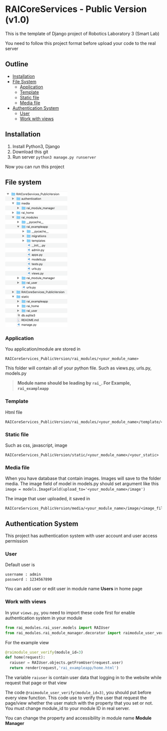 # RAICoreServices - Public Version (v1.0)

This is the template of Django project of Robotics Laboratory 3 (Smart Lab)

You need to follow this project format before upload your code to the real server

## Outline
- [Installation](#installation)
- [File System](#file-system)
  - [Application](#application)
  - [Template](#template)
  - [Static file](#static-file)
  - [Media file](#media-file)
- [Authentication System](#authentication-system)
  - [User](#user)
  - [Work with views](#work-with-views)


## Installation

1. Install Python3, Django
2. Download this git
3. Run server `python3 manage.py runserver `

Now you can run this project

## File system

<img src="https://github.com/earthsaharat/RAICoreServices_PublicVersion/blob/master/git_supportfile/file_structure_full.png" width="200"/>

### Application
You application/module are stored in 

```
RAICoreServices_PublicVersion/rai_modules/<your_module_name>
```
This folder will contain all of your python file. Such as views.py, urls.py, models.py

> **Module name should be leading by `rai_`. For Example, `rai_exampleapp`**

### Template

Html file

```
RAICoreServices_PublicVersion/rai_modules/<your_module_name>/template/<your_html_file>.html
```

### Static file

Such as css, javascript, image

```
RAICoreServices_PublicVersion/static/<your_module_name>/<your_static>
```

### Media file

When you have database that contain images. Images will save to the folder media. The image field of model in models.py should set argument like this `image = models.ImageField(upload_to='<your_module_name>/image')`

The image that user uploaded, it saved in

```
RAICoreServices_PublicVersion/media/<your_module_name>/image/<image_file>
```

## Authentication System

This project has authentication system with user account and user access permission

### User

Default user is
```
username : admin
password : 1234567890
```

You can add user or edit user in module name **Users** in home page

### Work with views

In your `views.py`, you need to import these code first for enable authentication system in your module
``` python
from rai_modules.rai_user.models import RAIUser
from rai_modules.rai_module_manager.decorator import raimodule_user_verify
```

For the example view

``` python
@raimodule_user_verify(module_id=3)
def home(request):
  raiuser = RAIUser.objects.getFromUser(request.user)
  return render(request,'rai_exampleapp/home.html')
```

The variable `raiuser` is contain user data that logging in to the website while request that page or that view

The code `@raimodule_user_verify(module_id=3)`, you should put before every view function. This code use to verify the user that request the page/view whether the user match with the property that you set or not. You must change module_id to your module ID in real server.

You can change the property and accessibility in module name **Module Manager**
